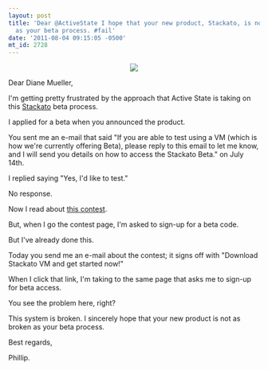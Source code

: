 ```yaml
---
layout: post
title: 'Dear @ActiveState I hope that your new product, Stackato, is not as broken
  as your beta process. #fail'
date: '2011-08-04 09:15:05 -0500'
mt_id: 2728
---
```


<div align="center"><img src="http://community.activestate.com/sites/all/themes/community/img/stackato.png" /></div>

Dear Diane Mueller,

I'm getting pretty frustrated by the approach that Active State is taking on this [Stackato](http://community.activestate.com/stackato) beta process.

I applied for a beta when you announced the product.

You sent me an e-mail that said "If you are able to test using a VM (which is how we're currently offering Beta), please reply to this email to let me know, and I will send you details on how to access the Stackato Beta." on July 14th.

I replied saying "Yes, I'd like to test."

No response.

Now I read about [this contest](http://www.activestate.com/blog/2011/08/were-giving-away-kindle-enter-our-stackato-sample-app-contest-win).

But, when I go the contest page, I'm asked to sign-up for a beta code.

But I've already done this.

Today you send me an e-mail about the contest; it signs off with "Download Stackato VM and get started now!"

When I click that link, I'm taking to the same page that asks me to sign-up for beta access.

You see the problem here, right?

This system is broken. I sincerely hope that your new product is not as broken as your beta process.

Best regards,

Phillip.
